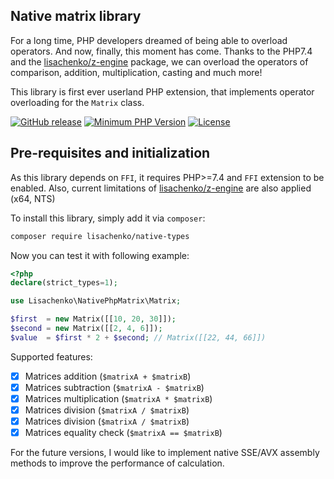 Native matrix library
-----------------

For a long time, PHP developers dreamed of being able to overload operators. And now, finally, this moment has come. 
Thanks to the PHP7.4 and the [lisachenko/z-engine](https://github.com/lisachenko/z-engine) package, we can overload the
operators of comparison, addition, multiplication, casting and much more!

This library is first ever userland PHP extension, that implements operator overloading for the `Matrix` class.

[![GitHub release](https://img.shields.io/github/release/lisachenko/native-types.svg)](https://github.com/lisachenko/native-types/releases/latest)
[![Minimum PHP Version](http://img.shields.io/badge/php-%3E%3D%207.4-8892BF.svg)](https://php.net/)
[![License](https://img.shields.io/packagist/l/lisachenko/native-types.svg)](https://packagist.org/packages/lisachenko/native-types)


Pre-requisites and initialization
--------------

As this library depends on `FFI`, it requires PHP>=7.4 and `FFI` extension to be enabled. Also, current limitations of
[lisachenko/z-engine](https://github.com/lisachenko/z-engine) are also applied (x64, NTS)

To install this library, simply add it via `composer`:
```bash
composer require lisachenko/native-types
```

Now you can test it with following example:

```php
<?php
declare(strict_types=1);

use Lisachenko\NativePhpMatrix\Matrix;

$first  = new Matrix([[10, 20, 30]]);
$second = new Matrix([[2, 4, 6]]);
$value  = $first * 2 + $second; // Matrix([[22, 44, 66]])
```

Supported features:
 - [x] Matrices addition (`$matrixA + $matrixB`)
 - [x] Matrices subtraction (`$matrixA - $matrixB`)
 - [x] Matrices multiplication (`$matrixA * $matrixB`)
 - [x] Matrices division (`$matrixA / $matrixB`)
 - [x] Matrices division (`$matrixA / $matrixB`)
 - [x] Matrices equality check (`$matrixA == $matrixB`)
 
For the future versions, I would like to implement native SSE/AVX assembly methods to improve the performance of calculation.

 
